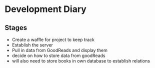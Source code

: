 # Development Diary
## Stages
- Create a waffle for project to keep track
- Establish the server
- Pull in data from GoodReads and display them
- decide on how to store data from goodReads
- will also need to store books in own database to establish relations
